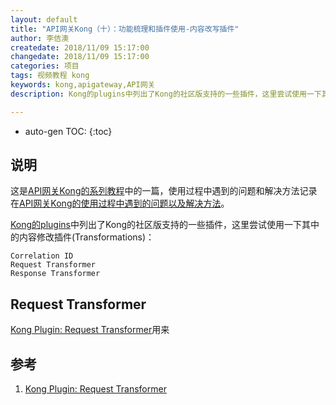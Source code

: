 ```yaml
---
layout: default
title: "API网关Kong（十）：功能梳理和插件使用-内容改写插件"
author: 李佶澳
createdate: 2018/11/09 15:17:00
changedate: 2018/11/09 15:17:00
categories: 项目
tags: 视频教程 kong 
keywords: kong,apigateway,API网关
description: Kong的plugins中列出了Kong的社区版支持的一些插件，这里尝试使用一下其中更改请求和响应数据的插

---
```


* auto-gen TOC:
{:toc}

## 说明

这是[API网关Kong的系列教程](https://www.lijiaocn.com/tags/class.html)中的一篇，使用过程中遇到的问题和解决方法记录在[API网关Kong的使用过程中遇到的问题以及解决方法](https://www.lijiaocn.com/%E9%97%AE%E9%A2%98/2018/09/30/kong-usage-problem-and-solution.html)。

[Kong的plugins](https://www.lijiaocn.com/%E9%A1%B9%E7%9B%AE/2018/09/29/nginx-openresty-kong.html#kong%E7%9A%84%E6%8F%92%E4%BB%B6)中列出了Kong的社区版支持的一些插件，这里尝试使用一下其中的内容修改插件(Transformations)：

	Correlation ID
	Request Transformer
	Response Transformer

## Request Transformer

[Kong Plugin: Request Transformer][1]用来

## 参考

1. [Kong Plugin: Request Transformer][1]

[1]: https://docs.konghq.com/hub/kong-inc/request-transformer/  "Kong Plugin: Request Transformer"
